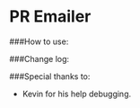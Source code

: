 PR Emailer
===========

###How to use:

###Change log:

###Special thanks to:
* Kevin for his help debugging.
